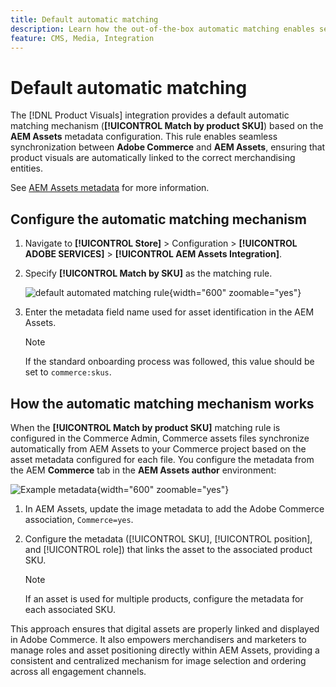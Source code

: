```yaml
---
title: Default automatic matching
description: Learn how the out-of-the-box automatic matching enables seamless synchronization between Adobe Commerce and Product Visuals, ensuring that assets are automatically linked to the correct merchandising entities.
feature: CMS, Media, Integration
---
```


# Default automatic matching

The [!DNL Product Visuals] integration provides a default automatic matching mechanism (**[!UICONTROL Match by product SKU]**) based on the **AEM Assets** metadata configuration. This rule enables seamless synchronization between **Adobe Commerce** and **AEM Assets**, ensuring that product visuals are automatically linked to the correct merchandising entities.

See [AEM Assets metadata](configure-aem.md#configure-a-metadata-profile) for more information.

## Configure the automatic matching mechanism

1. Navigate to **[!UICONTROL Store]** > Configuration > **[!UICONTROL ADOBE SERVICES]** > **[!UICONTROL AEM Assets Integration]**.

1. Specify **[!UICONTROL Match by SKU]** as the matching rule.

    ![default automated matching rule](./assets/ootb-matching-rule.png){width="600" zoomable="yes"}

1. Enter the metadata field name used for asset identification in the AEM Assets.

    >[!NOTE]
    >
    > If the standard onboarding process was followed, this value should be set to `commerce:skus`.

## How the automatic matching mechanism works

When the **[!UICONTROL Match by product SKU]** matching rule is configured  in the Commerce Admin, Commerce assets files synchronize automatically from AEM Assets to your Commerce project based on the asset metadata configured for each file. You configure the metadata from the AEM **Commerce** tab in the **AEM Assets author** environment:

![Example metadata](./assets/example-metadata.png){width="600" zoomable="yes"}

1. In AEM Assets, update the image metadata to add the Adobe Commerce association, `Commerce=yes`.

1. Configure the metadata ([!UICONTROL SKU], [!UICONTROL position], and [!UICONTROL role]) that links the asset to the associated product SKU.

    >[!NOTE]
    >
    > If an asset is used for multiple products, configure the metadata for each associated SKU.  

This approach ensures that digital assets are properly linked and displayed in Adobe Commerce. It also empowers merchandisers and marketers to manage roles and asset positioning directly within AEM Assets, providing a consistent and centralized mechanism for image selection and ordering across all engagement channels.

